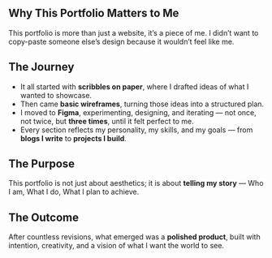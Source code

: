 ## Why This Portfolio Matters to Me

This portfolio is more than just a website, it’s a piece of me.
I didn’t want to copy-paste someone else’s design because it wouldn’t feel like me.

## The Journey

* It all started with **scribbles on paper**, where I drafted ideas of what I wanted to showcase.
* Then came **basic wireframes**, turning those ideas into a structured plan.
* I moved to **Figma**, experimenting, designing, and iterating — not once, not twice, but **three times**, until it felt perfect to me.
* Every section reflects my personality, my skills, and my goals — from **blogs I write** to **projects I build**.

## The Purpose

This portfolio is not just about aesthetics; it is about **telling my story** —
Who I am,
What I do,
What I plan to achieve.

## The Outcome

After countless revisions, what emerged was a **polished product**, built with intention, creativity, and a vision of what I want the world to see.
